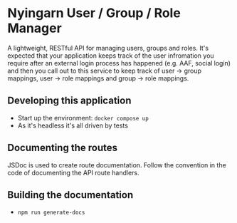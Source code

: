 # Nyingarn User / Group / Role Manager

A lightweight, RESTful API for managing users, groups and roles. It's expected that your application
keeps track of the user infromation you require after an external login process has happened (e.g.
AAF, social login) and then you call out to this service to keep track of user -> group mappings,
user -> role mappings and group -> role mappings.

## Developing this application

-   Start up the environment: `docker compose up`
-   As it's headless it's all driven by tests

## Documenting the routes

JSDoc is used to create route documentation. Follow the convention in the code of documenting the
API route handlers.

## Building the documentation

-   `npm run generate-docs`
